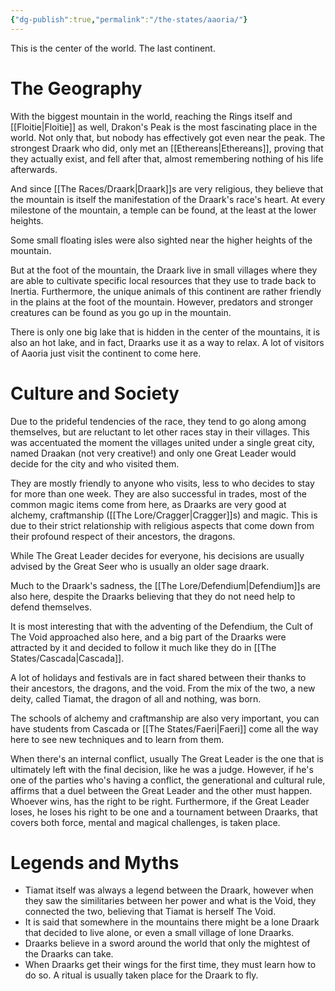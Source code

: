 ```yaml
---
{"dg-publish":true,"permalink":"/the-states/aaoria/"}
---
```


This is the center of the world. The last continent.


# The Geography

With the biggest mountain in the world, reaching the Rings itself and [[Floitie\|Floitie]] as well, Drakon's Peak is the most fascinating place in the world. Not only that, but nobody has effectively got even near the peak. The strongest Draark who did, only met an [[Ethereans\|Ethereans]], proving that they actually exist, and fell after that, almost remembering nothing of his life afterwards.

And since [[The Races/Draark\|Draark]]s are very religious, they believe that the mountain is itself the manifestation of the Draark's race's heart. At every milestone of the mountain, a temple can be found, at the least at the lower heights.

Some small floating isles were also sighted near the higher heights of the mountain.

But at the foot of the mountain, the Draark live in small villages where they are able to cultivate specific local resources that they use to trade back to Inertia. Furthermore, the unique animals of this continent are rather friendly in the plains at the foot of the mountain. However, predators and stronger creatures can be found as you go up in the mountain.

There is only one big lake that is hidden in the center of the mountains, it is also an hot lake, and in fact, Draarks use it as a way to relax. A lot of visitors of Aaoria just visit the continent to come here.




# Culture and Society

Due to the prideful tendencies of the race, they tend to go along among themselves, but are reluctant to let other races stay in their villages. This was accentuated the moment the villages united under a single great city, named Draakan (not very creative!) and only one Great Leader would decide for the city and who visited them.

They are mostly friendly to anyone who visits, less to who decides to stay for more than one week. They are also successful in trades, most of the common magic items come from here, as Draarks are very good at alchemy, craftmanship ([[The Lore/Cragger\|Cragger]]s) and magic. This is due to their strict relationship with religious aspects that come down from their profound respect of their ancestors, the dragons.

While The Great Leader decides for everyone, his decisions are usually advised by the Great Seer who is usually an older sage draark.

Much to the Draark's sadness, the [[The Lore/Defendium\|Defendium]]s are also here, despite the Draarks believing that they do not need help to defend themselves.

It is most interesting that with the adventing of the Defendium, the Cult of The Void approached also here, and a big part of the Draarks were attracted by it and decided to follow it much like they do in [[The States/Cascada\|Cascada]].

A lot of holidays and festivals are in fact shared between their thanks to their ancestors, the dragons, and the void. From the mix of the two, a new deity, called Tiamat, the dragon of all and nothing, was born.

The schools of alchemy and craftmanship are also very important, you can have students from Cascada or [[The States/Faeri\|Faeri]] come all the way here to see new techniques and to learn from them.


When there's an internal conflict, usually The Great Leader is the one that is ultimately left with the final decision, like he was a judge. However, if he's one of the parties who's having a conflict, the generational and cultural rule, affirms that a duel between the Great Leader and the other must happen. Whoever wins, has the right to be right. Furthermore, if the Great Leader loses, he loses his right to be one and a tournament between Draarks, that covers both force, mental and magical challenges, is taken place.


# Legends and Myths

- Tiamat itself was always a legend between the Draark, however when they saw the similitaries between her power and what is the Void, they connected the two, believing that Tiamat is herself The Void.
- It is said that somewhere in the mountains there might be a lone Draark that decided to live alone, or even a small village of lone Draarks.
- Draarks believe in a sword around the world that only the mightest of the Draarks can take.
- When Draarks get their wings for the first time, they must learn how to do so. A ritual is usually taken place for the Draark to fly.